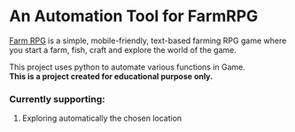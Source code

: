 # An Automation Tool for FarmRPG

[Farm RPG](https://farmrpg.com/index.php) is a simple, mobile-friendly, text-based farming RPG game where you start a farm, fish, craft and explore the world of the game.

This project uses python to automate various functions in Game.  
**This is a project created for educational purpose only.**

### Currently supporting:
1. Exploring automatically the chosen location



